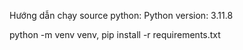 Hướng dẫn chạy source python:
Python version: 3.11.8

python -m venv venv,
pip install -r requirements.txt
